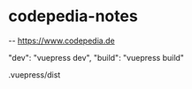 # codepedia-notes
--
https://www.codepedia.de

 "dev": "vuepress dev",
 "build": "vuepress build"

.vuepress/dist
